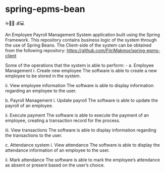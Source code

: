 # spring-epms-bean
☕👷‍♂️ 💰💻

An Employee Payroll Management System application built using the Spring Framework.
This repository contains business logic of the system through the use of Spring Beans.
The Client-side of the system can be obtained from the following repository: https://github.com/FitriMakmor/spring-epms-client 

Some of the operations that the system is able to perform: -
a.	Employee Management
  i.	Create new employee
  The software is able to create a new employee to be stored in the system.

  ii.	View employee information
  The software is able to display information regarding an employee to the user.

b.	Payroll Management
  i.	Update payroll
  The software is able to update the payroll of an employee.

  ii.	Execute payment
  The software is able to execute the payment of an employee, creating a transaction record for the process.

  iii.	View transactions
  The software is able to display information regarding the transactions to the user.

c.	Attendance system
  i.	View attendance
  The software is able to display the attendance information of an employee to the user.

  ii.	Mark attendance
  The software is able to mark the employee’s attendance as absent or present based on the user’s choice.
